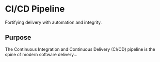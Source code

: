
# CI/CD Pipeline
Fortifying delivery with automation and integrity.

## Purpose
The Continuous Integration and Continuous Delivery (CI/CD) pipeline is the spine of modern software delivery...
